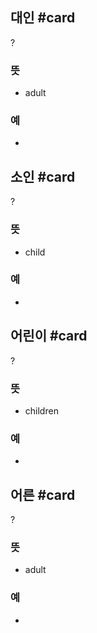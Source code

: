 ## 대인 #card
?
### 뜻
- adult
### 예
-
<!--SR:!2024-08-15,3,250-->

## 소인 #card
?
### 뜻
- child
### 예
-
<!--SR:!2024-08-09,3,268-->

## 어린이 #card
?
### 뜻
- children
### 예
-
<!--SR:!2024-08-28,16,292-->

## 어른 #card
?
### 뜻
- adult
### 예
-
<!--SR:!2024-10-21,48,290-->

